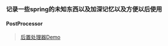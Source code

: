 ### 记录一些spring的未知东西以及加深记忆以及方便以后使用
#### PostProcessor
> [后置处理器Demo](https://github.com/ansatsing/study-spring/tree/master/PostProcessor)
